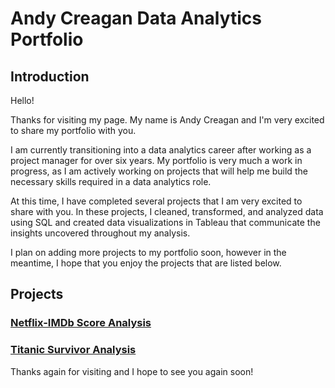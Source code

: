 # Andy Creagan Data Analytics Portfolio
## Introduction
Hello!

Thanks for visiting my page. My name is Andy Creagan and I'm very excited to share my portfolio with you.

I am currently transitioning into a data analytics career after working as a project manager for over six years. My portfolio is very much a work in progress, as I am actively working on projects that will help me build the necessary skills required in a data analytics role. 

At this time, I have completed several projects that I am very excited to share with you. In these projects, I  cleaned, transformed, and analyzed data using SQL and created data visualizations in Tableau that communicate the insights uncovered throughout my analysis.

I plan on adding more projects to my portfolio soon, however in the meantime, I hope that you enjoy the projects that are listed below. 

## Projects
### [Netflix-IMDb Score Analysis](https://github.com/andycreagan/data_analytics_portfolio/tree/main/Netflix-IMDb%20Score%20Analysis)
### [Titanic Survivor Analysis](https://github.com/andycreagan/data_analytics_portfolio/tree/main/Titanic%20Survivor%20Analysis)

Thanks again for visiting and I hope to see you again soon!
